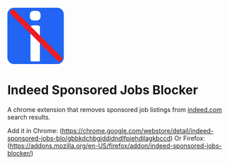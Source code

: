 ![ISJB Logo](images/icon128.png)
# Indeed Sponsored Jobs Blocker
A chrome extension that removes sponsored job listings from [indeed.com](https://www.indeed.com/) search results.

Add it in Chrome: (https://chrome.google.com/webstore/detail/indeed-sponsored-jobs-blo/gbbkdchbgjddidndlfpiehdjlagkbccd)
Or Firefox: (https://addons.mozilla.org/en-US/firefox/addon/indeed-sponsored-jobs-blocker/)